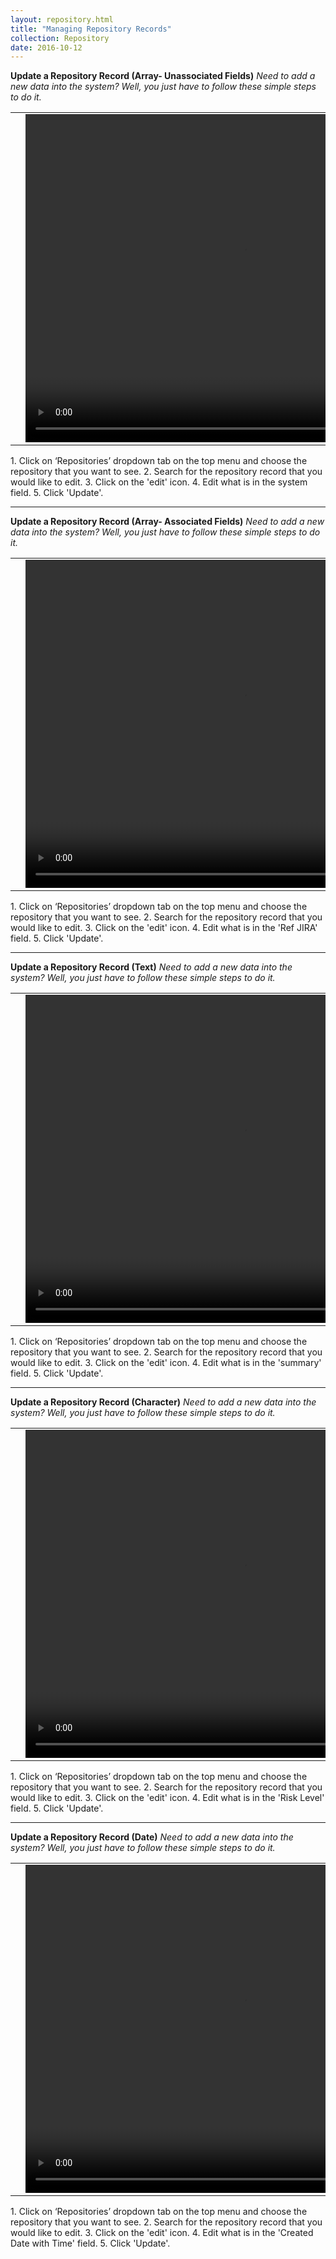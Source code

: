 ```yaml
---
layout: repository.html
title: "Managing Repository Records"
collection: Repository
date: 2016-10-12
---
```

**Update a Repository Record (Array- Unassociated Fields)**
_Need to add a new data into the system? Well, you just have to follow these simple steps to do it._

<table>
<tr>
<td width="50px"></td>
<td width="700px">
<video width="700" height="525" controls>
	<source src="/assets/video/Repo/how_to_update_repo_record_system.mp4" type="video/mp4">
	Your browser does not support the video tag.
</video>
</td>
<td width="50px"></td>
</tr>
</table>
1.	Click on ‘Repositories’ dropdown tab on the top menu and choose the repository that you want to see.
2.  Search for the repository record that you would like to edit.
3.  Click on the 'edit' icon.
4.  Edit what is in the system field.
5.  Click 'Update'.

---
**Update a Repository Record (Array- Associated Fields)**
_Need to add a new data into the system? Well, you just have to follow these simple steps to do it._

<table>
<tr>
<td width="50px"></td>
<td width="700px">
<video width="700" height="525" controls>
	<source src="/assets/video/Repo/how_to_update_repo_record_refjira.mp4" type="video/mp4">
	Your browser does not support the video tag.
</video>
</td>
<td width="50px"></td>
</tr>
</table>
1.	Click on ‘Repositories’ dropdown tab on the top menu and choose the repository that you want to see.
2.  Search for the repository record that you would like to edit.
3.  Click on the 'edit' icon.
4.  Edit what is in the 'Ref JIRA' field.
5.  Click 'Update'.

---
**Update a Repository Record (Text)**
_Need to add a new data into the system? Well, you just have to follow these simple steps to do it._

<table>
<tr>
<td width="50px"></td>
<td width="700px">
<video width="700" height="525" controls>
	<source src="/assets/video/Repo/how_to_update_repo_record_summary.mp4" type="video/mp4">
	Your browser does not support the video tag.
</video>
</td>
<td width="50px"></td>
</tr>
</table>
1.	Click on ‘Repositories’ dropdown tab on the top menu and choose the repository that you want to see.
2.  Search for the repository record that you would like to edit.
3.  Click on the 'edit' icon.
4.  Edit what is in the 'summary' field.
5.  Click 'Update'.

---
**Update a Repository Record (Character)**
_Need to add a new data into the system? Well, you just have to follow these simple steps to do it._

<table>
<tr>
<td width="50px"></td>
<td width="700px">
<video width="700" height="525" controls>
	<source src="/assets/video/Repo/how_to_update_repo_record_risklevel.mp4" type="video/mp4">
	Your browser does not support the video tag.
</video>
</td>
<td width="50px"></td>
</tr>
</table>
1.	Click on ‘Repositories’ dropdown tab on the top menu and choose the repository that you want to see.
2.  Search for the repository record that you would like to edit.
3.  Click on the 'edit' icon.
4.  Edit what is in the 'Risk Level' field.
5.  Click 'Update'.

---
**Update a Repository Record (Date)**
_Need to add a new data into the system? Well, you just have to follow these simple steps to do it._

<table>
<tr>
<td width="50px"></td>
<td width="700px">
<video width="700" height="525" controls>
	<source src="/assets/video/Repo/how_to_update_repo_record_system.mp4" type="video/mp4">
	Your browser does not support the video tag.
</video>
</td>
<td width="50px"></td>
</tr>
</table>
1.	Click on ‘Repositories’ dropdown tab on the top menu and choose the repository that you want to see.
2.  Search for the repository record that you would like to edit.
3.  Click on the 'edit' icon.
4.  Edit what is in the 'Created Date with Time' field.
5.  Click 'Update'.
